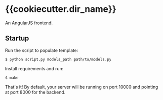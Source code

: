 # {{cookiecutter.dir_name}}
An AngularJS frontend.

## Startup
Run the script to populate template:
```console
$ python script.py models_path path/to/models.py
```

Install requirements and run:
```console
$ make
```

That's it! By default, your server will be running on port 10000 and pointing at
port 8000 for the backend.

